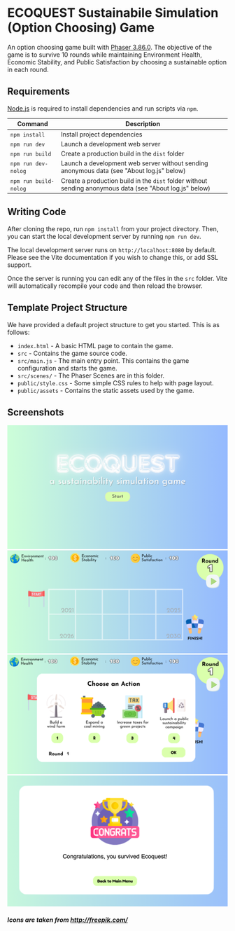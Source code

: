 # ECOQUEST Sustainabile Simulation (Option Choosing) Game

An option choosing game built with [Phaser 3.86.0](https://github.com/phaserjs/phaser). The objective of the game is to survive 10 rounds while maintaining Environment Health, Economic Stability, and Public Satisfaction by choosing a sustainable option in each round.

## Requirements

[Node.js](https://nodejs.org) is required to install dependencies and run scripts via `npm`.

| Command | Description |
|---------|-------------|
| `npm install` | Install project dependencies |
| `npm run dev` | Launch a development web server |
| `npm run build` | Create a production build in the `dist` folder |
| `npm run dev-nolog` | Launch a development web server without sending anonymous data (see "About log.js" below) |
| `npm run build-nolog` | Create a production build in the `dist` folder without sending anonymous data (see "About log.js" below) |


## Writing Code

After cloning the repo, run `npm install` from your project directory. Then, you can start the local development server by running `npm run dev`.

The local development server runs on `http://localhost:8080` by default. Please see the Vite documentation if you wish to change this, or add SSL support.

Once the server is running you can edit any of the files in the `src` folder. Vite will automatically recompile your code and then reload the browser.

## Template Project Structure

We have provided a default project structure to get you started. This is as follows:

- `index.html` - A basic HTML page to contain the game.
- `src` - Contains the game source code.
- `src/main.js` - The main entry point. This contains the game configuration and starts the game.
- `src/scenes/` - The Phaser Scenes are in this folder.
- `public/style.css` - Some simple CSS rules to help with page layout.
- `public/assets` - Contains the static assets used by the game.

## Screenshots
![login screen](ss1.png)
![main page](ss2.png)
![options](ss3.png)
![victory](ss4.png)

##### Icons are taken from http://freepik.com/
